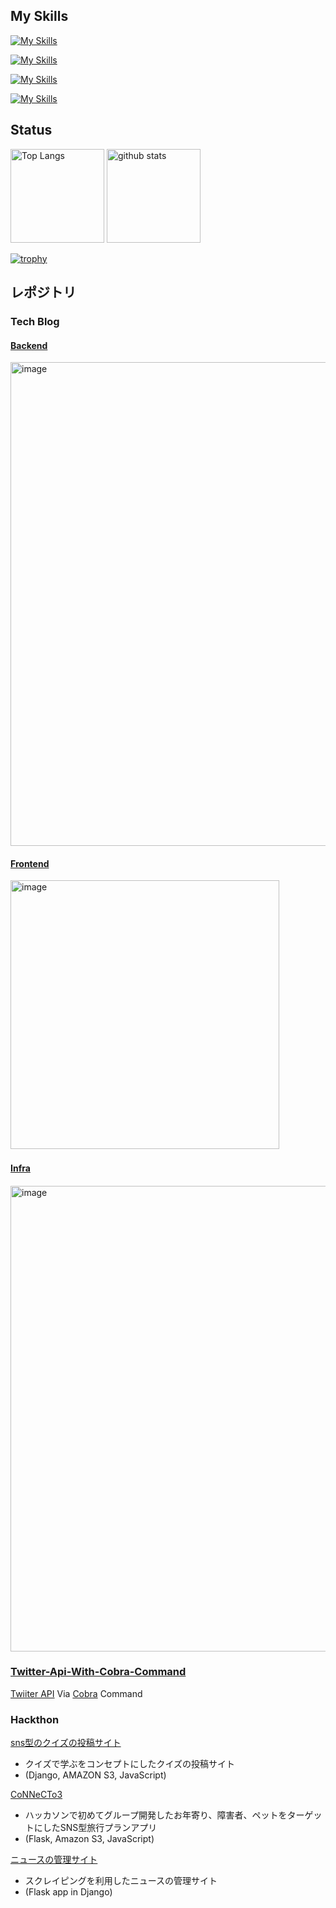 ## My Skills

[![My Skills](https://skillicons.dev/icons?i=go,py,js,ts)](https://skillicons.dev)

[![My Skills](https://skillicons.dev/icons?i=vue,nuxtjs,react,django)](https://skillicons.dev)

[![My Skills](https://skillicons.dev/icons?i=linux,docker,kubernetes,gcp,aws)](https://skillicons.dev)

[![My Skills](https://skillicons.dev/icons?i=postgres,mysql,redis,git,github,vscode)](https://skillicons.dev)

## Status

<p align="left"> 
  <img alt="Top Langs" height="150px" src="https://github-readme-stats.vercel.app/api/top-langs/?username=yoshihiro-shu&layout=compact&show_icons=true&theme=onedark" />
  <img alt="github stats" height="150px" src="https://github-readme-stats.vercel.app/api?username=yoshihiro-shu&theme=onedark&show_icons=ture" />
</p>

[![trophy](https://github-profile-trophy.vercel.app/?username=yoshihiro-shu&theme=onedark&column=7
)](https://github.com/ryo-ma/github-profile-trophy)

## レポジトリ

### Tech Blog

#### [Backend](https://github.com/yoshihiro-shu/draft-backend)

<img width="774" alt="image" src="https://github.com/yoshihiro-shu/yoshihiro-shu/assets/84740493/d4e45c23-3e7d-40fe-bb28-d45a9ce4c85e">

#### [Frontend](https://github.com/yoshihiro-shu/draft-nuxt3) 

<img width="430" alt="image" src="https://github.com/yoshihiro-shu/yoshihiro-shu/assets/84740493/d344adca-3c4c-4bbd-a437-53c28941bd7a">

#### [Infra](https://github.com/yoshihiro-shu/dratf-infra)　

<img width="745" alt="image" src="https://github.com/yoshihiro-shu/yoshihiro-shu/assets/84740493/cea82465-c3c8-4c61-8ce5-4a1a14051599">

### [Twitter-Api-With-Cobra-Command](https://github.com/yoshihiro-shu/twitter-api-by-cobra-command)

[Twiiter API](https://developer.twitter.com/en/docs/twitter-api) Via [Cobra](https://github.com/spf13/cobra) Command

### Hackthon

[sns型のクイズの投稿サイト](https://github.com/yoshi429/quiz_project)
 - クイズで学ぶをコンセプトにしたクイズの投稿サイト 
 - (Django, AMAZON S3, JavaScript)

[CoNNeCTo3](https://github.com/yoshi429/Tornado2021)
 - ハッカソンで初めてグループ開発したお年寄り、障害者、ペットをターゲットにしたSNS型旅行プランアプリ
 -  (Flask, Amazon S3, JavaScript)

[ニュースの管理サイト](https://github.com/yoshi429/Scraping-News)
 - スクレイピングを利用したニュースの管理サイト 
 - (Flask app in Django)


<!--
**yoshi429/yoshi429** is a ✨ _special_ ✨ repository because its `README.md` (this file) appears on your GitHub profile.

Here are some ideas to get you started:

- 🔭 I’m currently working on ...
- 🌱 I’m currently learning ...
- 👯 I’m looking to collaborate on ...
- 🤔 I’m looking for help with ...
- 💬 Ask me about ...
- 📫 How to reach me: ...
- 😄 Pronouns: ...
- ⚡ Fun fact: ...
-->

